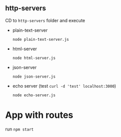 ## http-servers
CD to `http-servers` folder and execute

- plain-text-server

  `node plain-text-server.js`

- html-server

  `node html-server.js`

- json-server

  `node json-server.js`

- echo server (test `curl -d 'test' localhost:3000`)

  `node echo-server.js`

# App with routes
  run `npm start`
